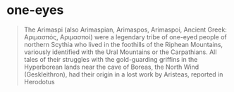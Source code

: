 # one-eyes

> The Arimaspi (also Arimaspian, Arimaspos, Arimaspoi, Ancient Greek: Αριμασπός, Αριμασποί) were a legendary tribe of one-eyed people of northern Scythia who lived in the foothills of the Riphean Mountains, variously identified with the Ural Mountains or the Carpathians. All tales of their struggles with the gold-guarding griffins in the Hyperborean lands near the cave of Boreas, the North Wind (Geskleithron), had their origin in a lost work by Aristeas, reported in Herodotus
